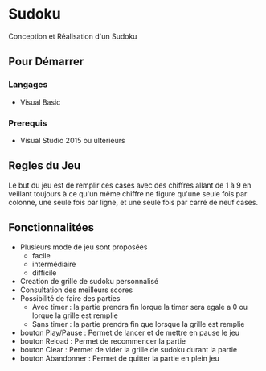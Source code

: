<h1> Sudoku </h1>
 Conception et Réalisation d'un Sudoku

<h2>Pour Démarrer </h2>
<h3>Langages</h3>
<ul>
	<li>Visual Basic</li>
</ul> 
<h3>Prerequis</h3>
<ul>
<li>Visual Studio 2015 ou ulterieurs</li>
</ul>
<h2>Regles du Jeu</h2>
Le but du jeu est de remplir ces cases avec des chiffres allant de 1 à 9 en veillant toujours à ce qu'un même chiffre ne figure qu'une seule fois par colonne, une seule fois par ligne, et une seule fois par carré de neuf cases.

<h2>Fonctionnalitées</h2>
<ul>
<li>Plusieurs mode de jeu sont proposées
<ul>
<li>facile</li>
<li>intermédiaire</li>
<li>difficile</li>
</ul>
</li>
<li>Creation de grille de sudoku personnalisé</li>
<li>Consultation des meilleurs scores</li>
<li>Possibilité de faire des parties
<ul>
<li>Avec timer : la partie prendra fin lorque la timer sera egale a 0 ou lorque la grille est remplie</li>
<li>Sans timer : la partie prendra fin que lorsque la grille est remplie </li>
</ul>
</li>
<li>bouton Play/Pause : Permet de lancer et de mettre en pause le jeu</li>
<li>bouton Reload : Permet de recommencer la partie</li>
<li>bouton Clear : Permet de vider la grille de sudoku durant la partie</li>
<li>bouton Abandonner : Permet de quitter la partie en plein jeu</li>
<ul>
